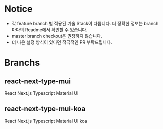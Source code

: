# Notice

- 각 feature branch 별 적용된 기술 Stack이 다릅니다. 더 정확한 정보는 branch 마다의 Readme에서 확인할 수 있습니다.
- master branch checkout은 권장하지 않습니다.
- 더 나은 설정 방식이 있다면 적극적인 PR 부탁드립니다.

# Branchs
## react-next-type-mui
React
Next.js
Typescript
Material UI

## react-next-type-mui-koa
React
Next.js
Typescript
Material UI
koa